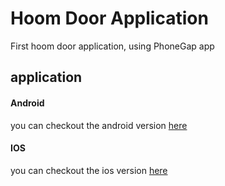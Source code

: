 # Hoom Door Application

First hoom door application, using PhoneGap app

## application

#### Android

you can checkout the android version [here][android-url]

#### IOS

you can checkout the ios version [here][ios-url]

[android-url]: http://github.com/shamir0xe/hoom_app_1.0
[ios-url]: http://github.com/shamir0xe/hoom_app_1.0
